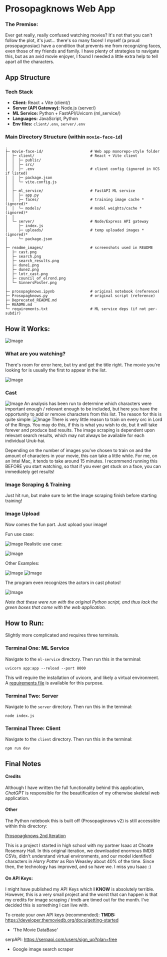# Prosopagknows Web App

### The Premise:
Ever get really, really confused watching movies? It's not that you can't follow the plot, it's just... there's so many faces! I myself (a proud prosopagnosiac) have a condition that prevents me from recognizing faces, even those of my friends and family. I have plenty of strategies to navigate this, but as an avid movie enjoyer, I found I needed a little extra help to tell apart all the characters. 

## App Structure

### Tech Stack
- **Client:** React + Vite (client/)
- **Server (API Gateway):** Node.js (server/)
- **ML Service:** Python + FastAPI/Uvicorn (ml_service/)
- **Languages:** JavaScript, Python
- **Env files:** `client/.env`, `server/.env` 

### Main Directory Structure (within `movie-face-id`)
```
.
├─ movie-face-id/                     # Web app monorepo-style folder
│  ├─ client/                         # React + Vite client
│  │  ├─ public/
│  │  ├─ src/
│  │  ├─ .env                         # client config (ignored in VCS if listed)
│  │  ├─ package.json
│  │  └─ vite.config.js
│  │
│  ├─ ml_service/                     # FastAPI ML service
│  │  ├─ app.py
│  │  ├─ faces/                       # training image cache *(ignored)*
│  │  └─ models/                      # model weights/cache *(ignored)*
│  │
│  └─ server/                         # Node/Express API gateway
│     ├─ index.js
│     ├─ uploads/                     # temp uploaded images *(ignored)*
│     └─ package.json
│
├─ readme_images/                     # screenshots used in README
│  ├─ cast.png
│  ├─ search.png
│  ├─ search_results.png
│  ├─ dune1.png
│  ├─ dune2.png
│  ├─ lotr_cast.png
│  ├─ council_of_elrond.png
│  └─ SinnersPoster.png
│
├─ prosopagknows.ipynb                # original notebook (reference)
├─ Prosopagknows.py                   # original script (reference)
├─ Deprecated_README.md
├─ README.md
└─ requirements.txt                   # ML service deps (if not per-subdir)
```

## How it Works:
![Image](./readme_images/search.png)

### What are you watching?
There's room for error here, but try and get the title right. The movie you're looking for is usually the first to appear in the list.

![Image](./readme_images/search_results.png)

### Cast
![Image](./readme_images/cast.png)
An analysis has been run to determine which characters were important enough / relevant enough to be included, but here you have the opportunity to add or remove characters from this list. The reason for this is quite simple:
![Image](./readme_images/uruk-hai.png)
There is very little reason to train on every orc in Lord of the Rings. You may do this, if this is what you wish to do, but it will take forever and produce bad results. The image scraping is dependent upon relevant search results, which may not always be available for each individual Uruk-hai.


Depending on the number of images you've chosen to train on and the amount of characters in your movie, this can take a little while. For me, on an Intel Mac, it tends to take around 15 minutes. I recommend running this BEFORE you start watching, so that if you ever get stuck on a face, you can immediately get results!

### Image Scraping & Training
Just hit run, but make sure to let the image scraping finish before starting training!

### Image Upload
Now comes the fun part. Just upload your image!

Fun use case:

![Image](./readme_images/dune1.png)
Realistic use case:

![Image](./readme_images/dune2.png)

Other Examples:

![Image](./readme_images/SinnersPoster.png)
![Image](./readme_images/council_of_elrond.png)

The program even recognizes the actors in cast photos!

![Image](./readme_images/lotr_cast.png)

*Note that these were run with the original Python script, and thus lack the green boxes that come with the web application.*

## How to Run:

Slightly more complicated and requires three terminals.

### Terminal One: ML Service
Navigate to the `ml-service` directory. Then run this in the terminal:
```shell
uvicorn app:app --reload --port 8000
```
This will require the installation of uvicorn, and likely a virtual environment. A [requirements file](./requirements.txt) is available for this purpose.

### Terminal Two: Server
Navigate to the `server` directory. Then run this in the terminal:
```shell
node index.js
```

### Terminal Three: Client
Navigate to the `client` directory. Then run this in the terminal:
```shell
npm run dev
```

## Final Notes

#### Credits
Although I have written the full functionality behind this application, *ChatGPT* is responsible for the beautification of my otherwise skeletal web application.

#### Other
The Python notebook this is built off (Prosopagknows v2) is still accessible within this directory:

[Prosopagknows 2nd Iteration](prosopagknows.ipynb)

This is a project I started in high school with my partner Isaac at Choate Rosemary Hall. In this original iteration, we downloaded enormous IMDB CSVs, didn't understand virtual environments, and our model identified characters in *Harry Potter* as Ron Weasley about 40% of the time. Since then, the technology has improved, and so have we. I miss you Isaac :)

#### On API Keys:
I might have published my API Keys which **I KNOW** is absolutely terrible. However, this is a very small project and the worst that can happen is that my credits for image scraping / tmdb are timed out for the month. I've decided this is something I can live with.

To create your *own* API keys (recommended):
**TMDB:** https://developer.themoviedb.org/docs/getting-started
- 'The Movie DataBase'

serpAPI: https://serpapi.com/users/sign_up?plan=free
- Google image search scraper
